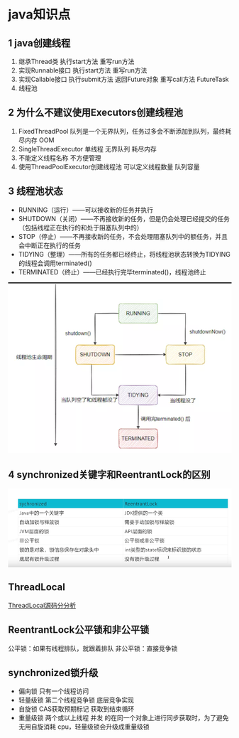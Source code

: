 # java知识点

## 1 java创建线程

1. 继承Thread类 执行start方法 重写run方法
2. 实现Runnable接口 执行start方法 重写run方法
3. 实现Callable接口 执行submit方法 返回Future对象 重写call方法 FutureTask
4. 线程池

## 2 为什么不建议使用Executors创建线程池

1. FixedThreadPool 队列是一个无界队列，任务过多会不断添加到队列，最终耗尽内存 OOM
2. SingleThreadExecutor 单线程 无界队列 耗尽内存
3. 不能定义线程名称 不方便管理
4. 使用ThreadPoolExecutor创建线程池 可以定义线程数量 队列容量

## 3 线程池状态

* RUNNING（运行）——可以接收新的任务并执行
* SHUTDOWN（关闭）——不再接收新的任务，但是仍会处理已经提交的任务（包括线程正在执行的和处于阻塞队列中的）
* STOP（停止）——不再接收新的任务，不会处理阻塞队列中的额任务，并且会中断正在执行的任务
* TIDYING（整理）——所有的任务都已经终止，将线程池状态转换为TIDYING的线程会调用terminated()
* TERMINATED（终止）——已经执行完毕terminated()，线程池终止

![avatar](pics2024/线程池状态.png)

## 4 synchronized关键字和ReentrantLock的区别

![avatar](pics2024/sync关键字与ReentrantLock区别.png)

## ThreadLocal

[ThreadLocal源码分分析](ThreadLocal源码分分析.md)

## ReentrantLock公平锁和非公平锁

公平锁：如果有线程排队，就跟着排队
非公平锁：直接竞争锁

## synchronized锁升级

* 偏向锁 只有一个线程访问
* 轻量级锁 第二个线程竞争锁 底层竞争实现
* 自旋锁 CAS获取预期标记 获取到结束循环
* 重量级锁 两个或以上线程 并发 的在同一个对象上进行同步获取时，为了避免无用自旋消耗 cpu，轻量级锁会升级成重量级锁





